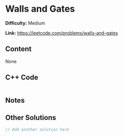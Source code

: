 # Walls and Gates

**Difficulty:** Medium

**Link:** https://leetcode.com/problems/walls-and-gates

## Content

None

## C++ Code

```cpp

```
## Notes

<!--
Add your notes here.

-->
## Other Solutions

```cpp
// Add another solution here
```
